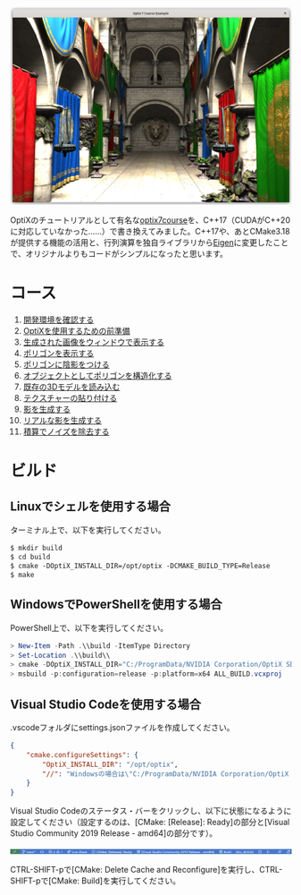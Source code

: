 ![example11-accumulate-linux](https://raw.githubusercontent.com/tail-island/optix7courseR/main/image/example11-accumulate-linux.png)

OptiXのチュートリアルとして有名な[optix7course](https://github.com/ingowald/optix7course)を、C++17（CUDAがC++20に対応していなかった……）で書き換えてみました。C++17や、あとCMake3.18が提供する機能の活用と、行列演算を独自ライブラリから[Eigen](https://eigen.tuxfamily.org/index.php?title=Main_Page)に変更したことで、オリジナルよりもコードがシンプルになったと思います。

# コース

1. [開発環境を確認する](https://github.com/tail-island/optix7courseR/tree/main/example01-hello-optix)
2. [OptiXを使用するための前準備](https://github.com/tail-island/optix7courseR/tree/main/example02-pipeline-and-raygen)
3. [生成された画像をウィンドウで表示する](https://github.com/tail-island/optix7courseR/tree/main/example03-in-glfw-window)
4. [ポリゴンを表示する](https://github.com/tail-island/optix7courseR/tree/main/example04-first-triangle-mesh)
5. [ポリゴンに陰影をつける](https://github.com/tail-island/optix7courseR/tree/main/example05-first-shading)
6. [オブジェクトとしてポリゴンを構造化する](https://github.com/tail-island/optix7courseR/tree/main/example06-multiple-objects)
7. [既存の3Dモデルを読み込む](https://github.com/tail-island/optix7courseR/tree/main/example07-first-real-model)
8. [テクスチャーの貼り付ける](https://github.com/tail-island/optix7courseR/tree/main/example08-textures)
9. [影を生成する](https://github.com/tail-island/optix7courseR/tree/main/example09-shadow-rays)
10. [リアルな影を生成する](https://github.com/tail-island/optix7courseR/tree/main/example10-soft-shadows)
11. [積算でノイズを除去する](https://github.com/tail-island/optix7courseR/tree/main/example11-accumulate)

# ビルド

## Linuxでシェルを使用する場合

ターミナル上で、以下を実行してください。

~~~shell
$ mkdir build
$ cd build
$ cmake -DOptiX_INSTALL_DIR=/opt/optix -DCMAKE_BUILD_TYPE=Release
$ make
~~~

## WindowsでPowerShellを使用する場合

PowerShell上で、以下を実行してください。

~~~powershell
> New-Item -Path .\\build -ItemType Directory
> Set-Location .\\build\\
> cmake -DOptiX_INSTALL_DIR="C:/ProgramData/NVIDIA Corporation/OptiX SDK 7.4.0" ..
> msbuild -p:configuration=release -p:platform=x64 ALL_BUILD.vcxproj
~~~

## Visual Studio Codeを使用する場合

.vscodeフォルダにsettings.jsonファイルを作成してください。

~~~json
{
    "cmake.configureSettings": {
        "OptiX_INSTALL_DIR": "/opt/optix",
        "//": "Windowsの場合は\"C:/ProgramData/NVIDIA Corporation/OptiX SDK 7.4.0\""
    }
}
~~~

Visual Studio Codeのステータス・バーをクリックし、以下に状態になるように設定してください（設定するのは、\[CMake: \[Release\]: Ready\]の部分と\[Visual Studio Community 2019 Release - amd64\]の部分です）。

![Visual Studio Code - status bar](https://raw.githubusercontent.com/tail-island/optix7courseR/main/image/visual-studio-code-status-bar.png)

CTRL-SHIFT-pで\[CMake: Delete Cache and Reconfigure\]を実行し、CTRL-SHIFT-pで\[CMake: Build\]を実行してください。
